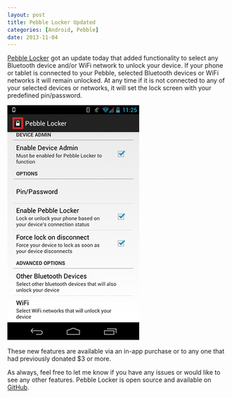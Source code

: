 ```yaml
---
layout: post
title: Pebble Locker Updated
categories: [Android, Pebble]
date: 2013-11-04
---
```

[Pebble Locker](https://play.google.com/store/apps/details?id=com.lukekorth.pebblelocker) got an update 
today that added functionality to select any Bluetooth device and/or WiFi network to unlock your device.
If your phone or tablet is connected to your Pebble, selected Bluetooth devices or WiFi networks it will remain
unlocked. At any time if it is not connected to any of your selected devices or networks, it will set the lock
screen with your predefined pin/password.

<!--more-->

![Pebble Locker](/media/pebble-locker.png)

These new features are available via an in-app purchase or to any one that had previously donated $3 or more.

As always, feel free to let me know if you have any issues or would like to see any other features.
Pebble Locker is open source and available on [GitHub](https://github.com/lkorth/pebble-locker).
